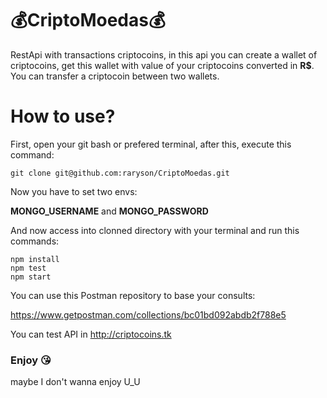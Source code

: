 # :moneybag:CriptoMoedas:moneybag:
RestApi with transactions criptocoins, in this api you can create a wallet of criptocoins, get this wallet with value of your criptocoins converted in **R$**.
You can transfer a criptocoin between two wallets.

# How to use? 

First, open your git bash or prefered terminal, after this, execute this command:
```
git clone git@github.com:raryson/CriptoMoedas.git
```

Now you have to set two envs:

**MONGO_USERNAME** and **MONGO_PASSWORD**

And now access into clonned directory with your terminal and run this commands:
```
npm install
npm test
npm start
``` 

You can use this Postman repository to base your consults:

https://www.getpostman.com/collections/bc01bd092abdb2f788e5

You can test API in http://criptocoins.tk

### Enjoy  :kissing_heart:
maybe I don't wanna enjoy U_U
